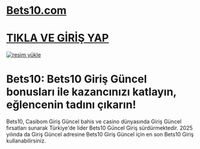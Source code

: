 # <a href="https://4623bets10.com/">Bets10.com</a>
# <a href="https://4623bets10.com/">TIKLA VE GİRİŞ YAP</a>

<a href="http://4244bets10.com/"><img src="https://resmim.net/cdn/2025/01/25/DGz8WF.jpg" alt="resim yükle" border="0" /></a>

# Bets10: Bets10 Giriş Güncel bonusları ile kazancınızı katlayın, eğlencenin tadını çıkarın!

Bets10, Casibom Giriş Güncel bahis ve casino dünyasında Giriş Güncel fırsatları sunarak Türkiye'de lider Bets10 Güncel Giriş sürdürmektedir. 2025 yılında da Giriş Güncel adresine Bets10 Giriş Güncel için en son Bets10 Giriş kullanabilirsiniz.
